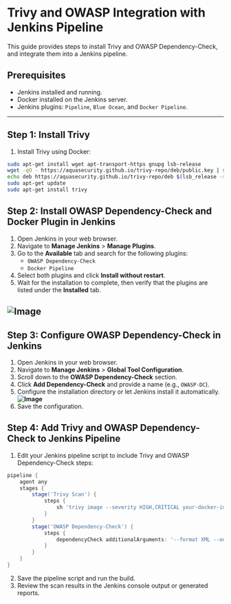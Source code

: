 # Trivy and OWASP Integration with Jenkins Pipeline

This guide provides steps to install Trivy and OWASP Dependency-Check, and integrate them into a Jenkins pipeline.

## Prerequisites
- Jenkins installed and running.
- Docker installed on the Jenkins server.
- Jenkins plugins: `Pipeline`, `Blue Ocean`, and `Docker Pipeline`.

---

## Step 1: Install Trivy
1. Install Trivy using Docker:
```bash
sudo apt-get install wget apt-transport-https gnupg lsb-release
wget -qO - https://aquasecurity.github.io/trivy-repo/deb/public.key | sudo apt-key add -
echo deb https://aquasecurity.github.io/trivy-repo/deb $(lsb_release -sc) main | sudo tee -a /etc/apt/sources.list.d/trivy.list
sudo apt-get update
sudo apt-get install trivy
```

## Step 2: Install OWASP Dependency-Check and Docker Plugin in Jenkins

1. Open Jenkins in your web browser.
2. Navigate to **Manage Jenkins** > **Manage Plugins**.
3. Go to the **Available** tab and search for the following plugins:
    - `OWASP Dependency-Check`
    - `Docker Pipeline`
4. Select both plugins and click **Install without restart**.
5. Wait for the installation to complete, then verify that the plugins are listed under the **Installed** tab.

**![Image](https://github.com/user-attachments/assets/38572f7a-35a0-4cb9-9a58-4d3a2a381ddb)**
--- 
## Step 3: Configure OWASP Dependency-Check in Jenkins

1. Open Jenkins in your web browser.
2. Navigate to **Manage Jenkins** > **Global Tool Configuration**.
3. Scroll down to the **OWASP Dependency-Check** section.
4. Click **Add Dependency-Check** and provide a name (e.g., `OWASP-DC`).
5. Configure the installation directory or let Jenkins install it automatically.
**![Image](https://github.com/user-attachments/assets/b13551c6-0762-48fa-b24c-8672e0e8b348)**
6. Save the configuration.

## Step 4: Add Trivy and OWASP Dependency-Check to Jenkins Pipeline

1. Edit your Jenkins pipeline script to include Trivy and OWASP Dependency-Check steps:
```groovy
pipeline {
    agent any
    stages {
        stage('Trivy Scan') {
            steps {
                sh 'trivy image --severity HIGH,CRITICAL your-docker-image'
            }
        }
        stage('OWASP Dependency-Check') {
            steps {
                dependencyCheck additionalArguments: '--format XML --out dependency-check-report.xml', odcInstallation: 'OWASP-DC'
            }
        }
    }
}
```

2. Save the pipeline script and run the build.
3. Review the scan results in the Jenkins console output or generated reports.